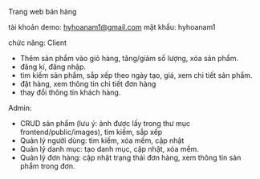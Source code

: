 Trang web bán hàng

tài khoản demo: hyhoanam1@gmail.com
mật khẩu: hyhoanam1

chức năng: 
Client
+ Thêm sản phẩm vào giỏ hàng, tăng/giảm số lượng, xóa sản phẩm.
+ đăng kí, đăng nhập.
+ tìm kiếm sản phẩm, sắp xếp theo ngày tạo, giá, xem chi tiết sản phẩm.
+ đặt hàng, xem thông tin chi tiết đơn hàng
+ thay đổi thông tin khách hàng.

Admin: 
+ CRUD sản phẩm (lưu ý: ảnh được lấy trong thư mục frontend/public/images), tìm kiếm, sắp xếp
+ Quản lý người dùng: tìm kiếm, xóa mềm, cập nhật
+ Quản lý danh mục: tạo danh mục, cập nhật, xóa mềm.
+ Quản lý đơn hàng: cập nhật trạng thái đơn hàng, xem thông tin sản phẩm trong đơn.
